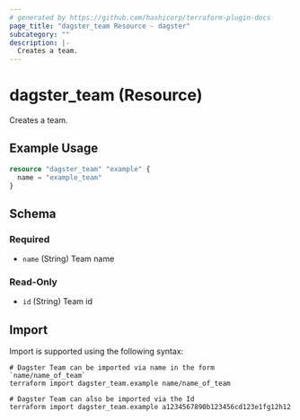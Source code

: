 ```yaml
---
# generated by https://github.com/hashicorp/terraform-plugin-docs
page_title: "dagster_team Resource - dagster"
subcategory: ""
description: |-
  Creates a team.
---
```


# dagster_team (Resource)

Creates a team.

## Example Usage

```terraform
resource "dagster_team" "example" {
  name = "example_team"
}
```

<!-- schema generated by tfplugindocs -->
## Schema

### Required

- `name` (String) Team name

### Read-Only

- `id` (String) Team id

## Import

Import is supported using the following syntax:

```shell
# Dagster Team can be imported via name in the form `name/name_of_team`
terraform import dagster_team.example name/name_of_team

# Dagster Team can also be imported via the Id
terraform import dagster_team.example a1234567890b123456cd123e1fg12h12
```
